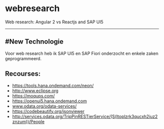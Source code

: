 # webresearch
Web research: Angular 2 vs Reactjs and SAP UI5







---------------------------------------------------------------------------------------------------------------


#New Technologie
------------------------------------------------------------------------------------------------------------------------------
Voor web research heb ik SAP UI5 en SAP Fiori onderzocht en enkele zaken geprogrammeerd.

Recourses:
--------------------
*  https://tools.hana.ondemand.com/neon/
*  http://www.eclipse.org
*  https://moqups.com/ 
*  https://openui5.hana.ondemand.com
*  www.odata.org/odata-services/
*  https://codebeautify.org/jsonviewer
*  http://services.odata.org/TripPinRESTierService/(S(ltoplzrk3qucxh2iuz2znzum))/People 
